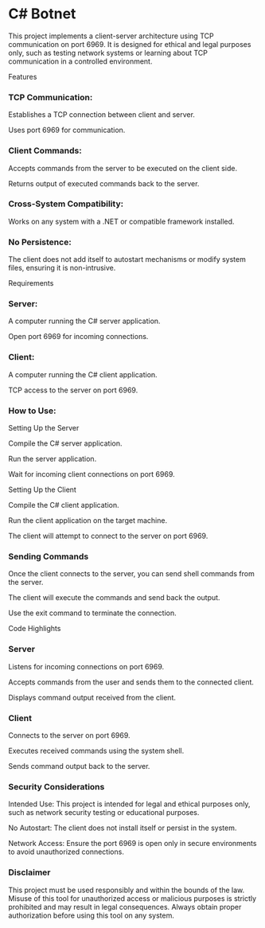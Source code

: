 # C# Botnet

This project implements a client-server architecture using TCP communication on port 6969. It is designed for ethical and legal purposes only, such as testing network systems or learning about TCP communication in a controlled environment.

Features

### TCP Communication:

Establishes a TCP connection between client and server.

Uses port 6969 for communication.

### Client Commands:

Accepts commands from the server to be executed on the client side.

Returns output of executed commands back to the server.

### Cross-System Compatibility:

Works on any system with a .NET or compatible framework installed.

### No Persistence:

The client does not add itself to autostart mechanisms or modify system files, ensuring it is non-intrusive.

Requirements

### Server:

A computer running the C# server application.

Open port 6969 for incoming connections.

### Client:

A computer running the C# client application.

TCP access to the server on port 6969.

### How to Use:

Setting Up the Server

Compile the C# server application.

Run the server application.

Wait for incoming client connections on port 6969.

Setting Up the Client

Compile the C# client application.

Run the client application on the target machine.

The client will attempt to connect to the server on port 6969.

### Sending Commands

Once the client connects to the server, you can send shell commands from the server.

The client will execute the commands and send back the output.

Use the exit command to terminate the connection.

Code Highlights

### Server

Listens for incoming connections on port 6969.

Accepts commands from the user and sends them to the connected client.

Displays command output received from the client.

### Client

Connects to the server on port 6969.

Executes received commands using the system shell.

Sends command output back to the server.

### Security Considerations

Intended Use: This project is intended for legal and ethical purposes only, such as network security testing or educational purposes.

No Autostart: The client does not install itself or persist in the system.

Network Access: Ensure the port 6969 is open only in secure environments to avoid unauthorized connections.

### Disclaimer

This project must be used responsibly and within the bounds of the law. Misuse of this tool for unauthorized access or malicious purposes is strictly prohibited and may result in legal consequences. Always obtain proper authorization before using this tool on any system.

